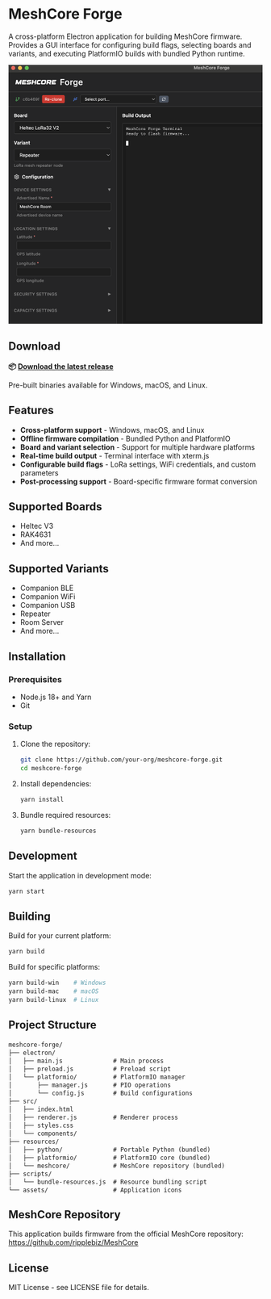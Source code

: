 # MeshCore Forge

A cross-platform Electron application for building MeshCore firmware. Provides a GUI interface for configuring build flags, selecting boards and variants, and executing PlatformIO builds with bundled Python runtime.

![screenshot](assets/screenshot.png)

## Download

**📦 [Download the latest release](https://github.com/awolden/meshcore-forge/releases)**

Pre-built binaries available for Windows, macOS, and Linux.

## Features

- **Cross-platform support** - Windows, macOS, and Linux
- **Offline firmware compilation** - Bundled Python and PlatformIO
- **Board and variant selection** - Support for multiple hardware platforms
- **Real-time build output** - Terminal interface with xterm.js
- **Configurable build flags** - LoRa settings, WiFi credentials, and custom parameters
- **Post-processing support** - Board-specific firmware format conversion

## Supported Boards

- Heltec V3
- RAK4631
- And more...

## Supported Variants

- Companion BLE
- Companion WiFi
- Companion USB
- Repeater
- Room Server
- And more...

## Installation

### Prerequisites

- Node.js 18+ and Yarn
- Git

### Setup

1. Clone the repository:
   ```bash
   git clone https://github.com/your-org/meshcore-forge.git
   cd meshcore-forge
   ```

2. Install dependencies:
   ```bash
   yarn install
   ```

3. Bundle required resources:
   ```bash
   yarn bundle-resources
   ```

## Development

Start the application in development mode:
```bash
yarn start
```

## Building

Build for your current platform:
```bash
yarn build
```

Build for specific platforms:
```bash
yarn build-win    # Windows
yarn build-mac    # macOS
yarn build-linux  # Linux
```

## Project Structure

```
meshcore-forge/
├── electron/
│   ├── main.js              # Main process
│   ├── preload.js           # Preload script
│   └── platformio/          # PlatformIO manager
│       ├── manager.js       # PIO operations
│       └── config.js        # Build configurations
├── src/
│   ├── index.html
│   ├── renderer.js          # Renderer process
│   ├── styles.css
│   └── components/
├── resources/
│   ├── python/              # Portable Python (bundled)
│   ├── platformio/          # PlatformIO core (bundled)
│   └── meshcore/            # MeshCore repository (bundled)
├── scripts/
│   └── bundle-resources.js  # Resource bundling script
└── assets/                  # Application icons
```

## MeshCore Repository

This application builds firmware from the official MeshCore repository:
https://github.com/ripplebiz/MeshCore

## License

MIT License - see LICENSE file for details.